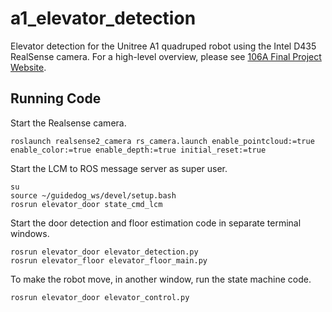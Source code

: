 # a1_elevator_detection
Elevator detection for the Unitree A1 quadruped robot using the Intel D435 RealSense camera.
For a high-level overview, please see [106A Final Project Website](https://sites.google.com/berkeley.edu/robotguidedog-multifloornav/implementation?authuser=0#h.av35uhnwuwma).

## Running Code
Start the Realsense camera.
```
roslaunch realsense2_camera rs_camera.launch enable_pointcloud:=true enable_color:=true enable_depth:=true initial_reset:=true
```
Start the LCM to ROS message server as super user.
```
su
source ~/guidedog_ws/devel/setup.bash
rosrun elevator_door state_cmd_lcm
```
Start the door detection and floor estimation code in separate terminal windows.
```
rosrun elevator_door elevator_detection.py
rosrun elevator_floor elevator_floor_main.py
```
To make the robot move, in another window, run the state machine code.
```
rosrun elevator_door elevator_control.py
```
